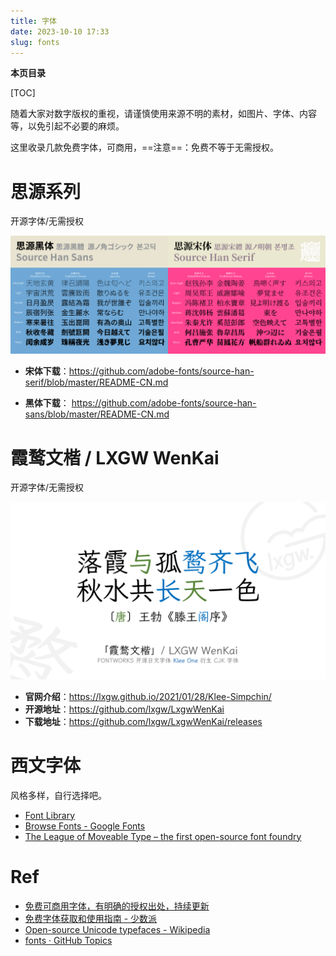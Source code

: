 ```yaml
---
title: 字体
date: 2023-10-10 17:33
slug: fonts
---
```


**本页目录**

[TOC]

随着大家对数字版权的重视，请谨慎使用来源不明的素材，如图片、字体、内容等，以免引起不必要的麻烦。

这里收录几款免费字体，可商用，==注意==：免费不等于无需授权。

# 思源系列

开源字体/无需授权


![思源字体](字体.files/siyuan.png)

- **宋体下载**：<https://github.com/adobe-fonts/source-han-serif/blob/master/README-CN.md>


- **黑体下载**： <https://github.com/adobe-fonts/source-han-sans/blob/master/README-CN.md>


# 霞鹜文楷 / LXGW WenKai

开源字体/无需授权

![霞鹜文楷](字体.files/wenkai-1.png)

- **官网介绍**：<https://lxgw.github.io/2021/01/28/Klee-Simpchin/>  
- **开源地址**：<https://github.com/lxgw/LxgwWenKai>  
- **下载地址**：<https://github.com/lxgw/LxgwWenKai/releases>

# 西文字体

风格多样，自行选择吧。

- [Font Library](https://fontlibrary.org/)
- [Browse Fonts - Google Fonts](https://fonts.google.com/)
- [The League of Moveable Type – the first open-source font foundry](https://www.theleagueofmoveabletype.com/)


# Ref

- [免费可商用字体，有明确的授权出处，持续更新](https://github.com/wordshub/free-font)
- [免费字体获取和使用指南 - 少数派](https://sspai.com/post/42889)
- [Open-source Unicode typefaces - Wikipedia](https://en.wikipedia.org/wiki/Open-source_Unicode_typefaces)
- [fonts · GitHub Topics](https://github.com/topics/fonts)
